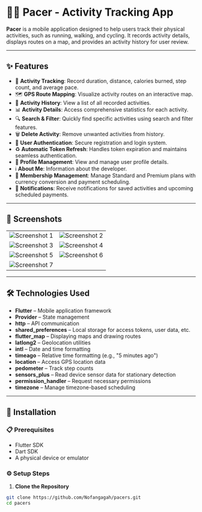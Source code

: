 # 🏃‍♂️ Pacer - Activity Tracking App

**Pacer** is a mobile application designed to help users track their physical activities, such as running, walking, and cycling. It records activity details, displays routes on a map, and provides an activity history for user review.

---

## ✨ Features

- 📍 **Activity Tracking**: Record duration, distance, calories burned, step count, and average pace.
- 🗺️ **GPS Route Mapping**: Visualize activity routes on an interactive map.
- 📖 **Activity History**: View a list of all recorded activities.
- 📊 **Activity Details**: Access comprehensive statistics for each activity.
- 🔍 **Search & Filter**: Quickly find specific activities using search and filter features.
- 🗑️ **Delete Activity**: Remove unwanted activities from history.
- 🔐 **User Authentication**: Secure registration and login system.
- ♻️ **Automatic Token Refresh**: Handles token expiration and maintains seamless authentication.
- 👤 **Profile Management**: View and manage user profile details.
- ℹ️ **About Me**: Information about the developer.
- 💎 **Membership Management**: Manage Standard and Premium plans with currency conversion and payment scheduling.
- 🔔 **Notifications**: Receive notifications for saved activities and upcoming scheduled payments.

---

## 📱 Screenshots

| | |
|---|---|
| ![Screenshot 1](https://github.com/user-attachments/assets/34a822da-0e46-4e58-826d-fdb8d94bf33d) | ![Screenshot 2](https://github.com/user-attachments/assets/83df31a2-2be8-473d-8999-d420021d2fd0) |
| ![Screenshot 3](https://github.com/user-attachments/assets/657874c6-f4ff-488c-ac4c-6af1e19570b7) | ![Screenshot 4](https://github.com/user-attachments/assets/0f446caf-3564-4e81-bb5b-748ed5befbdc) |
| ![Screenshot 5](https://github.com/user-attachments/assets/0a17f612-cb72-41a1-9ee3-877951517e1e) | ![Screenshot 6](https://github.com/user-attachments/assets/f990227b-4535-40bb-b443-12dd4e9fe275) |
| ![Screenshot 7](https://github.com/user-attachments/assets/9d4f2be6-82b2-47ad-9d98-1ca9a54301f3) | |

---

## 🛠️ Technologies Used

- **Flutter** – Mobile application framework
- **Provider** – State management
- **http** – API communication
- **shared_preferences** – Local storage for access tokens, user data, etc.
- **flutter_map** – Displaying maps and drawing routes
- **latlong2** – Geolocation utilities
- **intl** – Date and time formatting
- **timeago** – Relative time formatting (e.g., "5 minutes ago")
- **location** – Access GPS location data
- **pedometer** – Track step counts
- **sensors_plus** – Read device sensor data for stationary detection
- **permission_handler** – Request necessary permissions
- **timezone** – Manage timezone-based scheduling

---

## 🚀 Installation

### 📋 Prerequisites

- Flutter SDK
- Dart SDK
- A physical device or emulator

### ⚙️ Setup Steps

1. **Clone the Repository**
```bash
git clone https://github.com/Nofangagah/pacers.git
cd pacers


